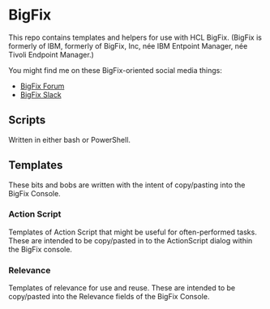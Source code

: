 # BigFix

This repo contains templates and helpers for use with HCL BigFix.  (BigFix is formerly of IBM, formerly of BigFix, Inc, née IBM Entpoint Manager, née Tivoli Endpoint Manager.)

You might find me on these BigFix-oriented social media things:
* [BigFix Forum](https://forum.bigfix.com/)
* [BigFix Slack](https://hclsw.co/bigfixcommunityslack)

## Scripts

Written in either bash or PowerShell.

## Templates

These bits and bobs are written with the intent of copy/pasting into the BigFix Console.  

### Action Script

Templates of Action Script that might be useful for often-performed tasks.  These are intended to be copy/pasted in to the ActionScript dialog within the BigFix console.

### Relevance

Templates of relevance for use and reuse.  These are intended to be copy/pasted into the Relevance fields of the BigFix Console.